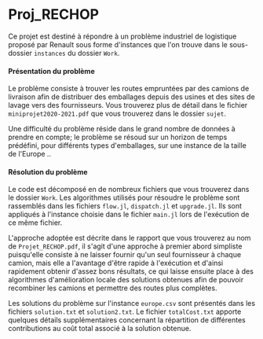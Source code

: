 # Proj_RECHOP

Ce projet est destiné à répondre à un problème industriel de logistique proposé par Renault sous forme d'instances que l'on trouve dans le sous-dossier `instances` du dossier `Work`.

#### Présentation du problème

Le problème consiste à trouver les routes empruntées par des camions de livraison afin de distribuer des emballages depuis des usines et des sites de lavage vers des fournisseurs. Vous trouverez plus de détail dans le fichier `miniprojet2020-2021.pdf` que vous trouverez dans le dossier `sujet`.

Une difficulté du problème réside dans le grand nombre de données à prendre en compte; le problème se résoud sur un horizon de temps prédéfini, pour différents types d'emballages, sur une instance de la taille de l'Europe ..

#### Résolution du problème

Le code est décomposé en de nombreux fichiers que vous trouverez dans le dossier `Work`.
Les algorithmes utilisés pour résoudre le problème sont rassemblés dans les fichiers `flow.jl`, `dispatch.jl` et `upgrade.jl`. Ils sont appliqués à l'instance choisie dans le fichier `main.jl` lors de l'exécution de ce même fichier.

L'approche adoptée est décrite dans le rapport que vous trouverez au nom de `Projet_RECHOP.pdf`, il s'agit d'une approche à premier abord simpliste puisqu'elle consiste à ne laisser fournir qu'un seul fournisseur à chaque camion, mais elle a l'avantage d'être rapide à l'exécution et d'ainsi rapidement obtenir d'assez bons résultats, ce qui laisse ensuite place à des algorithmes d'amélioration locale des solutions obtenues afin de pouvoir recombiner les camions et permettre des routes plus complètes.

Les solutions du problème sur l'instance `europe.csv` sont présentés dans les fichiers `solution.txt` et `solution2.txt`. Le fichier `totalCost.txt` apporte quelques détails supplémentaires concernant la répartition de différentes contributions au coût total associé à la solution obtenue.